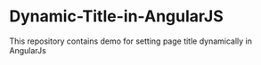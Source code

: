 # Dynamic-Title-in-AngularJS
This repository contains demo for setting page title dynamically in AngularJs
